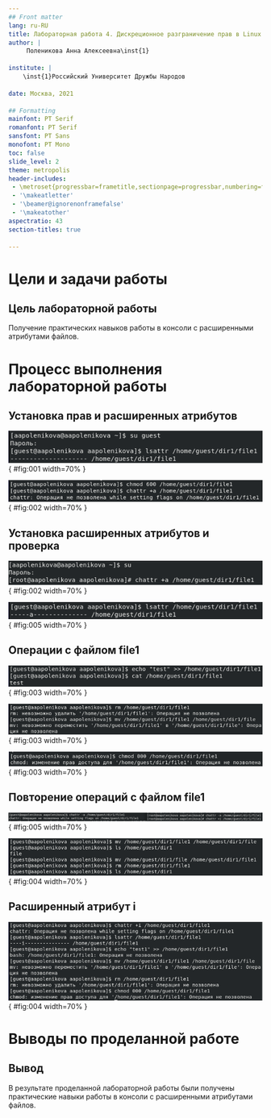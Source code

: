 ```yaml
---
## Front matter
lang: ru-RU
title: Лабораторная работа 4. Дискреционное разграничение прав в Linux. Расширенные атрибуты.
author: |
	 Поленикова Анна Алексеевна\inst{1}

institute: |
	\inst{1}Российский Университет Дружбы Народов

date: Москва, 2021

## Formatting
mainfont: PT Serif
romanfont: PT Serif
sansfont: PT Sans
monofont: PT Mono
toc: false
slide_level: 2
theme: metropolis
header-includes: 
 - \metroset{progressbar=frametitle,sectionpage=progressbar,numbering=fraction}
 - '\makeatletter'
 - '\beamer@ignorenonframefalse'
 - '\makeatother'
aspectratio: 43
section-titles: true

---
```


# Цели и задачи работы

## Цель лабораторной работы

Получение практических навыков работы в консоли с расширенными атрибутами файлов.

# Процесс выполнения лабораторной работы

## Установка прав и расширенных атрибутов

![Расширенные атрибуты файла file1](image/1.png){ #fig:001 width=70% }

![Установка прав и расширенных атрибутов на файл file1](image/2.png){ #fig:002 width=70% }

## Установка расширенных атрибутов и проверка

![Установка расширенных атрибутов на файл file1 от имени суперпользователя](image/3.png){ #fig:002 width=70% }

![Расширенные атрибуты файла file1](image/4.png){ #fig:005 width=70% }

## Операции с файлом file1

![Дозапись в файл file1 слова «test»](image/5.png){ #fig:003 width=70% }

![Удаление и переименование файла file1](image/6.png){ #fig:003 width=70% }

![Установка на файл file1 прав, запрещающих чтение и запись для владельца файла](image/7.png){ #fig:003 width=70% }

## Повторение операций с файлом file1

![Снятие расширенного атрибута a от имени пользователя guest и от имени суперпользователя](image/8.png){ #fig:005 width=70% }

![Переименование и удаление файла file1](image/9.png){ #fig:004 width=70% }

## Расширенный атрибут i

![Операции с файлом file1 с расширенным атрибутом i](image/10.png){ #fig:004 width=70% }

# Выводы по проделанной работе

## Вывод

В результате проделанной лабораторной работы были получены практические навыки работы в консоли с расширенными атрибутами файлов.
